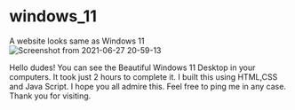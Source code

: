 # windows_11
A website looks same as Windows 11
![Screenshot from 2021-06-27 20-59-13](https://user-images.githubusercontent.com/67321958/123552369-6f282b80-d793-11eb-8111-7e1b92b64c82.png)

  Hello dudes!
  You can see the Beautiful Windows 11 Desktop in your computers. It took just 2 hours to complete it. 
  I built this using HTML,CSS and Java Script.
  I hope you all admire this. Feel free to ping me in any case.
  Thank you for visiting.
  
